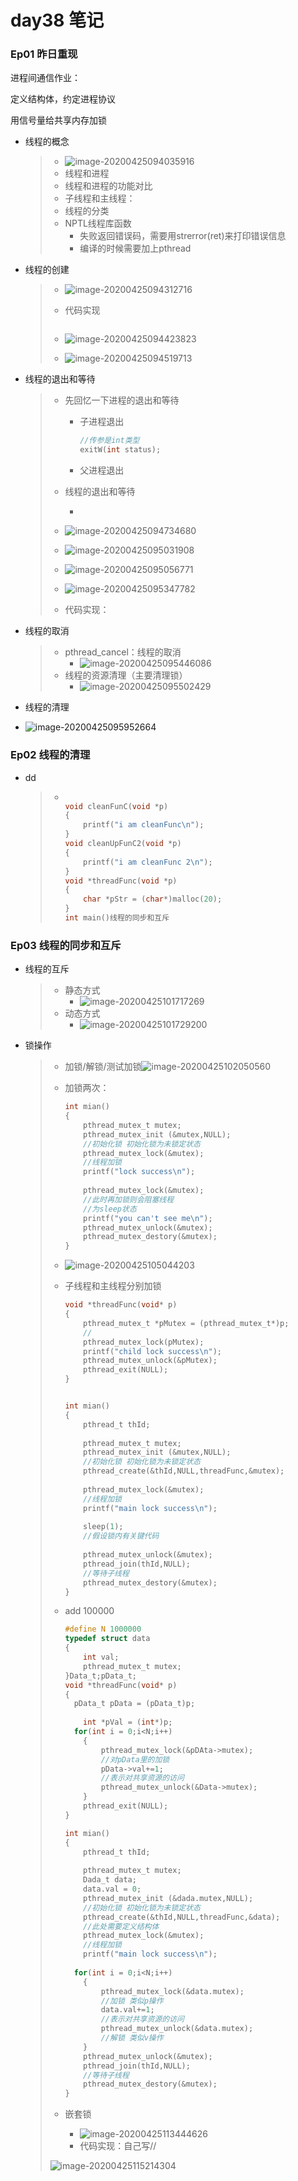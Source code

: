 # day38 笔记

### Ep01 昨日重现

进程间通信作业：

定义结构体，约定进程协议

用信号量给共享内存加锁

- 线程的概念

  > - ![image-20200425094035916](day38_笔记.assets/image-20200425094035916.png)
  > - 线程和进程
  > - 线程和进程的功能对比
  > - 子线程和主线程：
  > - 线程的分类
  > - NPTL线程库函数
  >   - 失败返回错误码，需要用strerror(ret)来打印错误信息
  >   - 编译的时候需要加上pthread

- 线程的创建

  > - ![image-20200425094312716](day38_笔记.assets/image-20200425094312716.png)
  >
  > - 代码实现
  >
  >   ```c
  >   
  >   ```
  >
  > - ![image-20200425094423823](day38_笔记.assets/image-20200425094423823.png)
  >
  > - ![image-20200425094519713](day38_笔记.assets/image-20200425094519713.png)

- 线程的退出和等待

  > - 先回忆一下进程的退出和等待
  >
  >   - 子进程退出
  >
  >     ```c
  >     //传参是int类型
  >     exitW(int status);
  >     ```
  >
  >   - 父进程退出
  >
  > - 线程的退出和等待
  >
  >   - 
  >
  > - ![image-20200425094734680](day38_笔记.assets/image-20200425094734680.png)
  >
  > - ![image-20200425095031908](day38_笔记.assets/image-20200425095031908.png)
  > - ![image-20200425095056771](day38_笔记.assets/image-20200425095056771.png)
  > - ![image-20200425095347782](day38_笔记.assets/image-20200425095347782.png)
  > - 代码实现：

- 线程的取消

  > - pthread_cancel：线程的取消
  >   - ![image-20200425095446086](day38_笔记.assets/image-20200425095446086.png)
  > - 线程的资源清理（主要清理锁）
  >   - ![image-20200425095502429](day38_笔记.assets/image-20200425095502429.png)

- 线程的清理

- ![image-20200425095952664](day38_笔记.assets/image-20200425095952664.png)

### Ep02 线程的清理

- dd

  > - ```c
  >   
  >   void cleanFunC(void *p)
  >   {
  >       printf("i am cleanFunc\n");
  >   }
  >   void cleanUpFunC2(void *p)
  >   {
  >       printf("i am cleanFunc 2\n");
  >   }
  >   void *threadFunc(void *p)
  >   {
  >       char *pStr = (char*)malloc(20); 
  >   }
  >   int main()线程的同步和互斥
  >   ```

### Ep03 线程的同步和互斥

- 线程的互斥

  > - 静态方式
  >   - ![image-20200425101717269](day38_笔记.assets/image-20200425101717269.png)
  > - 动态方式
  >   - ![image-20200425101729200](day38_笔记.assets/image-20200425101729200.png)

- 锁操作

  > - 加锁/解锁/测试加锁![image-20200425102050560](day38_笔记.assets/image-20200425102050560.png)
  >
  > - 加锁两次：
  >
  >   ```c
  >   int mian()
  >   {
  >       pthread_mutex_t mutex;
  >       pthread_mutex_init (&mutex,NULL);
  >       //初始化锁 初始化锁为未锁定状态
  >       pthread_mutex_lock(&mutex);
  >       //线程加锁
  >       printf("lock success\n");
  >       
  >       pthread_mutex_lock(&mutex);
  >       //此时再加锁则会阻塞线程
  >       //为sleep状态
  >       printf("you can't see me\n");
  >       pthread_mutex_unlock(&mutex);
  >       pthread_mutex_destory(&mutex);
  >   }
  >   ```
  >
  > - ![image-20200425105044203](day38_笔记.assets/image-20200425105044203.png)
  >
  > - 子线程和主线程分别加锁
  >
  >   ```c
  >   void *threadFunc(void* p)
  >   {
  >       pthread_mutex_t *pMutex = (pthread_mutex_t*)p;
  >       //
  >       pthread_mutex_lock(pMutex);
  >       printf("child lock success\n");
  >       pthread_mutex_unlock(&pMutex);
  >       pthread_exit(NULL);
  >   }
  >   
  >   
  >   int mian()
  >   {
  >       pthread_t thId;
  >      
  >       pthread_mutex_t mutex;
  >       pthread_mutex_init (&mutex,NULL);
  >       //初始化锁 初始化锁为未锁定状态
  >       pthread_create(&thId,NULL,threadFunc,&mutex);
  >       
  >       pthread_mutex_lock(&mutex);
  >       //线程加锁
  >       printf("main lock success\n");
  >       
  >       sleep(1);
  >       //假设锁内有关键代码
  >       
  >       pthread_mutex_unlock(&mutex);
  >       pthread_join(thId,NULL);
  >       //等待子线程
  >       pthread_mutex_destory(&mutex);
  >   }
  >   ```
  >
  > - add 100000
  >
  >   ```c
  >   #define N 1000000
  >   typedef struct data
  >   {
  >       int val;
  >       pthread_mutex_t mutex;
  >   }Data_t;pData_t;
  >   void *threadFunc(void* p)
  >   {
  >   	pData_t pData = (pData_t)p;
  >   	
  >       int *pVal = (int*)p;
  >   	for(int i = 0;i<N;i++)
  >       {
  >           pthread_mutex_lock(&pDAta->mutex);
  >           //对pData里的加锁
  >           pData->val+=1;
  >           //表示对共享资源的访问
  >           pthread_mutex_unlock(&Data->mutex);
  >       }
  >       pthread_exit(NULL);
  >   }
  >   
  >   int mian()
  >   {
  >       pthread_t thId;
  >      
  >       pthread_mutex_t mutex;
  >       Dada_t data;
  >       data.val = 0;
  >       pthread_mutex_init (&dada.mutex,NULL);
  >       //初始化锁 初始化锁为未锁定状态
  >       pthread_create(&thId,NULL,threadFunc,&data);
  >       //此处需要定义结构体
  >       pthread_mutex_lock(&mutex);
  >       //线程加锁
  >       printf("main lock success\n");
  >       
  >   	for(int i = 0;i<N;i++)
  >       {
  >           pthread_mutex_lock(&data.mutex);
  >           //加锁 类似p操作
  >           data.val+=1;
  >           //表示对共享资源的访问
  >           pthread_mutex_unlock(&data.mutex);
  >           //解锁 类似v操作
  >       }
  >       pthread_mutex_unlock(&mutex);
  >       pthread_join(thId,NULL);
  >       //等待子线程
  >       pthread_mutex_destory(&mutex);
  >   }
  >   ```
  >
  > - 嵌套锁
  >
  >   - ![image-20200425113444626](day38_笔记.assets/image-20200425113444626.png)
  >   - 代码实现：自己写//
  >
  > ![image-20200425115214304](day38_笔记.assets/image-20200425115214304.png)


